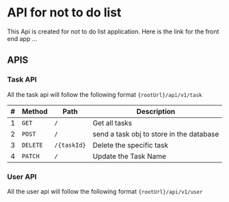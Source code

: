 # API for not to do list

This Api is created for not to do list application.
Here is the link for the front end app ...

## APIS

### Task API

All the task api will follow the following format `{rootUrl}/api/v1/task`

| #   | Method   | Path        | Description                              |
| --- | -------- | ----------- | ---------------------------------------- |
| 1   | `GET`    | `/`         | Get all tasks                            |
| 2   | `POST`   | `/`         | send a task obj to store in the database |
| 3   | `DELETE` | `/{taskId}` | Delete the specific task                 |
| 4   | `PATCH`  | `/`         | Update the Task Name                     |

### User API

All the user api will follow the following format `{rootUrl}/api/v1/user`
